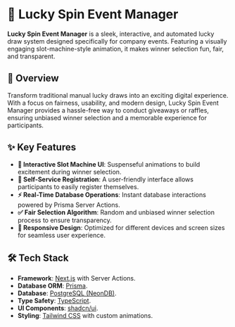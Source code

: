 # 🎰 Lucky Spin Event Manager

**Lucky Spin Event Manager** is a sleek, interactive, and automated lucky draw system designed specifically for company events. Featuring a visually engaging slot-machine-style animation, it makes winner selection fun, fair, and transparent.

## 🌟 Overview

Transform traditional manual lucky draws into an exciting digital experience. With a focus on fairness, usability, and modern design, Lucky Spin Event Manager provides a hassle-free way to conduct giveaways or raffles, ensuring unbiased winner selection and a memorable experience for participants.

## ✨ Key Features

- **🎰 Interactive Slot Machine UI**: Suspenseful animations to build excitement during winner selection.
- **📝 Self-Service Registration**: A user-friendly interface allows participants to easily register themselves.
- **⚡ Real-Time Database Operations**: Instant database interactions powered by Prisma Server Actions.
- **✅ Fair Selection Algorithm**: Random and unbiased winner selection process to ensure transparency.
- **📱 Responsive Design**: Optimized for different devices and screen sizes for seamless user experience.

## 🛠️ Tech Stack

- **Framework**: [Next.js](https://nextjs.org/) with Server Actions.
- **Database ORM**: [Prisma](https://www.prisma.io/).
- **Database**: [PostgreSQL (NeonDB)](https://neon.tech/).
- **Type Safety**: [TypeScript](https://www.typescriptlang.org/).
- **UI Components**: [shadcn/ui](https://shadcn.dev/).
- **Styling**: [Tailwind CSS](https://tailwindcss.com/) with custom animations.
